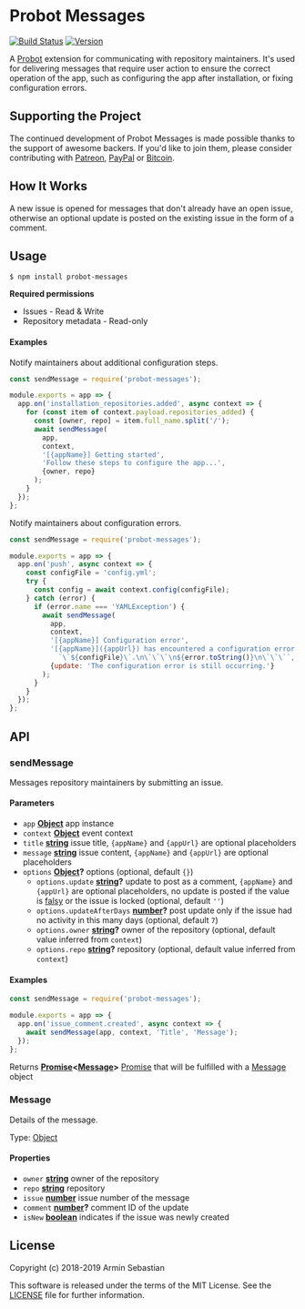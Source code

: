 # Probot Messages

[![Build Status](https://img.shields.io/travis/com/dessant/probot-messages/master.svg)](https://travis-ci.com/dessant/probot-messages)
[![Version](https://img.shields.io/npm/v/probot-messages.svg?colorB=007EC6)](https://www.npmjs.com/package/probot-messages)

A [Probot](https://github.com/probot/probot) extension for communicating with
repository maintainers. It's used for delivering messages that
require user action to ensure the correct operation of the app, such as
configuring the app after installation, or fixing configuration errors.

## Supporting the Project

The continued development of Probot Messages is made possible
thanks to the support of awesome backers. If you'd like to join them,
please consider contributing with [Patreon](https://www.patreon.com/dessant),
[PayPal](https://www.paypal.me/ArminSebastian) or [Bitcoin](https://goo.gl/uJUAaU).

## How It Works

A new issue is opened for messages that don't already have an open issue,
otherwise an optional update is posted on the existing issue
in the form of a comment.

## Usage

```shell
$ npm install probot-messages
```

**Required permissions**

-   Issues - Read & Write
-   Repository metadata - Read-only

#### Examples

Notify maintainers about additional configuration steps.

```javascript
const sendMessage = require('probot-messages');

module.exports = app => {
  app.on('installation_repositories.added', async context => {
    for (const item of context.payload.repositories_added) {
      const [owner, repo] = item.full_name.split('/');
      await sendMessage(
        app,
        context,
        '[{appName}] Getting started',
        'Follow these steps to configure the app...',
        {owner, repo}
      );
    }
  });
};
```

Notify maintainers about configuration errors.

```javascript
const sendMessage = require('probot-messages');

module.exports = app => {
  app.on('push', async context => {
    const configFile = 'config.yml';
    try {
      const config = await context.config(configFile);
    } catch (error) {
      if (error.name === 'YAMLException') {
        await sendMessage(
          app,
          context,
          '[{appName}] Configuration error',
          '[{appName}]({appUrl}) has encountered a configuration error in ' +
            `\`${configFile}\`.\n\`\`\`\n${error.toString()}\n\`\`\``,
          {update: 'The configuration error is still occurring.'}
        );
      }
    }
  });
};
```

## API

<!-- Generated by documentation.js. Update this documentation by updating the source code. -->

### sendMessage

Messages repository maintainers by submitting an issue.

#### Parameters

-   `app` **[Object](https://developer.mozilla.org/docs/Web/JavaScript/Reference/Global_Objects/Object)** app instance
-   `context` **[Object](https://developer.mozilla.org/docs/Web/JavaScript/Reference/Global_Objects/Object)** event context
-   `title` **[string](https://developer.mozilla.org/docs/Web/JavaScript/Reference/Global_Objects/String)** issue title, `{appName}` and `{appUrl}`
      are optional placeholders
-   `message` **[string](https://developer.mozilla.org/docs/Web/JavaScript/Reference/Global_Objects/String)** issue content, `{appName}` and `{appUrl}`
      are optional placeholders
-   `options` **[Object](https://developer.mozilla.org/docs/Web/JavaScript/Reference/Global_Objects/Object)?** options (optional, default `{}`)
    -   `options.update` **[string](https://developer.mozilla.org/docs/Web/JavaScript/Reference/Global_Objects/String)?** update to post as a comment, `{appName}`
          and `{appUrl}` are optional placeholders, no update is posted if the value
          is [falsy](https://developer.mozilla.org/en-US/docs/Glossary/Falsy)
          or the issue is locked (optional, default `''`)
    -   `options.updateAfterDays` **[number](https://developer.mozilla.org/docs/Web/JavaScript/Reference/Global_Objects/Number)?** post update only if the issue
          had no activity in this many days (optional, default `7`)
    -   `options.owner` **[string](https://developer.mozilla.org/docs/Web/JavaScript/Reference/Global_Objects/String)?** owner of the repository
          (optional, default value inferred from `context`)
    -   `options.repo` **[string](https://developer.mozilla.org/docs/Web/JavaScript/Reference/Global_Objects/String)?** repository
          (optional, default value inferred from `context`)

#### Examples

```javascript
const sendMessage = require('probot-messages');

module.exports = app => {
  app.on('issue_comment.created', async context => {
    await sendMessage(app, context, 'Title', 'Message');
  });
};
```

Returns **[Promise](https://developer.mozilla.org/docs/Web/JavaScript/Reference/Global_Objects/Promise)&lt;[Message](#message)>** [Promise](https://developer.mozilla.org/docs/Web/JavaScript/Reference/Global_Objects/Promise)
  that will be fulfilled with a [Message](#message) object

### Message

Details of the message.

Type: [Object](https://developer.mozilla.org/docs/Web/JavaScript/Reference/Global_Objects/Object)

#### Properties

-   `owner` **[string](https://developer.mozilla.org/docs/Web/JavaScript/Reference/Global_Objects/String)** owner of the repository
-   `repo` **[string](https://developer.mozilla.org/docs/Web/JavaScript/Reference/Global_Objects/String)** repository
-   `issue` **[number](https://developer.mozilla.org/docs/Web/JavaScript/Reference/Global_Objects/Number)** issue number of the message
-   `comment` **[number](https://developer.mozilla.org/docs/Web/JavaScript/Reference/Global_Objects/Number)?** comment ID of the update
-   `isNew` **[boolean](https://developer.mozilla.org/docs/Web/JavaScript/Reference/Global_Objects/Boolean)** indicates if the issue was newly created

## License

Copyright (c) 2018-2019 Armin Sebastian

This software is released under the terms of the MIT License.
See the [LICENSE](LICENSE) file for further information.
